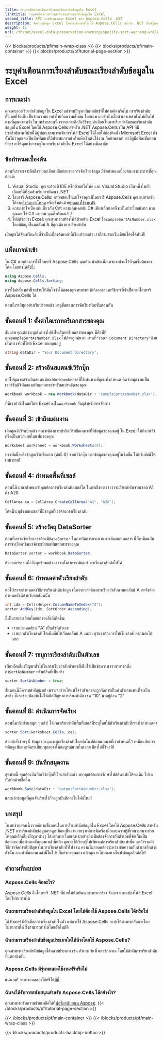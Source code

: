 ```yaml
---
title: ระบุคำเตือนการเรียงลำดับขณะเรียงลำดับข้อมูลใน Excel
linktitle: ระบุคำเตือนการเรียงลำดับขณะเรียงลำดับข้อมูลใน Excel
second_title: API การประมวลผล Excel ของ Aspose.Cells .NET
description: จัดเรียงข้อมูล Excel ได้อย่างง่ายดายโดยใช้ Aspose.Cells สำหรับ .NET เรียนรู้กลยุทธ์ทีละขั้นตอนในการจัดการข้อมูล Excel อย่างมีประสิทธิภาพในบทช่วยสอนที่ครอบคลุมนี้
weight: 11
url: /th/net/excel-data-preservation-warning/specify-sort-warning-while-sorting-data-in-excel/
---
```


{{< blocks/products/pf/main-wrap-class >}}
{{< blocks/products/pf/main-container >}}
{{< blocks/products/pf/tutorial-page-section >}}

# ระบุคำเตือนการเรียงลำดับขณะเรียงลำดับข้อมูลใน Excel

## การแนะนำ

คุณเคยลองเรียงลำดับข้อมูลใน Excel แล้วพบปัญหากับผลลัพธ์ที่ไม่คาดคิดหรือไม่ การเรียงลำดับตัวเลขที่จัดเก็บเป็นข้อความอาจทำให้เกิดความสับสน โดยเฉพาะอย่างยิ่งเมื่อตัวเลขเหล่านั้นไม่เป็นไปตามที่คุณคาดหวัง ในบทช่วยสอนนี้ เราจะเจาะลึกถึงวิธีระบุคำเตือนในการเรียงลำดับขณะเรียงลำดับข้อมูลใน Excel โดยใช้ Aspose.Cells สำหรับ .NET Aspose.Cells เป็น API ที่มีประสิทธิภาพที่ช่วยให้ผู้พัฒนาสามารถจัดการไฟล์ Excel ได้โดยไม่ต้องติดตั้ง Microsoft Excel ดังนั้นไม่ว่าคุณจะเป็นนักพัฒนาที่มีประสบการณ์หรือเพิ่งเริ่มต้นใช้งาน ก็อย่าพลาด! เรามีคู่มือทีละขั้นตอนที่จะช่วยให้คุณเชี่ยวชาญในการเรียงลำดับใน Excel ได้อย่างมืออาชีพ

## ข้อกำหนดเบื้องต้น

ก่อนที่เราจะเจาะลึกถึงรายละเอียดปลีกย่อยของการจัดเรียงข้อมูล มีข้อกำหนดเบื้องต้นบางประการที่คุณต้องมี:

1. Visual Studio: คุณจะต้องมี IDE หรือตัวแก้ไขโค้ด และ Visual Studio เป็นหนึ่งในตัวเลือกที่ดีที่สุดสำหรับการพัฒนา .NET
2.  ไลบรารี Aspose.Cells: ตรวจสอบให้แน่ใจว่าคุณมีไลบรารี Aspose.Cells คุณสามารถรับได้จาก[ลิงค์ดาวน์โหลด](https://releases.aspose.com/cells/net/) หรือเริ่มต้นด้วย[ทดลองใช้งานฟรี](https://releases.aspose.com/).
3. ความเข้าใจเบื้องต้นเกี่ยวกับ C#: ความคุ้นเคยกับ C# เพียงเล็กน้อยก็จะเป็นประโยชน์มาก หากคุณเคยใช้ C# มาก่อน คุณก็พร้อมแล้ว!
4.  ไฟล์ตัวอย่าง Excel: คุณสามารถสร้างไฟล์ตัวอย่าง Excel ชื่อ`sampleSortAsNumber.xlsx` โดยมีข้อมูลในคอลัมน์ A ที่คุณต้องการเรียงลำดับ

เมื่อคุณได้จัดเตรียมสิ่งที่จำเป็นเบื้องต้นเหล่านี้เรียบร้อยแล้ว เราก็สามารถเริ่มเขียนโค้ดได้ทันที!

## แพ็คเกจนำเข้า

ใน C# หากต้องการใช้ไลบรารี Aspose.Cells คุณต้องนำเข้าแพ็กเกจบางส่วนไว้ที่จุดเริ่มต้นของโค้ด โดยทำได้ดังนี้:

```csharp
using Aspose.Cells;
using Aspose.Cells.Sorting;
```
การใช้คำสั่งเหล่านี้จะช่วยให้มั่นใจว่าโค้ดของคุณสามารถเข้าถึงคลาสและวิธีการที่จำเป็นจากไลบรารี Aspose.Cells ได้

ตอนนี้เรามีทุกอย่างเรียบร้อยแล้ว มาดูขั้นตอนการจัดเรียงทีละขั้นตอนกัน

## ขั้นตอนที่ 1: ตั้งค่าไดเรกทอรีเอกสารของคุณ

 ขั้นแรก คุณต้องระบุเส้นทางไปยังไดเร็กทอรีเอกสารของคุณ นี่คือที่ที่คุณ`sampleSortAsNumber.xlsx` ไฟล์จะถูกค้นหา แทนที่`"Your Document Directory"`ด้วยเส้นทางจริงที่ไฟล์ Excel ของคุณอยู่

```csharp
string dataDir = "Your Document Directory";
```

## ขั้นตอนที่ 2: สร้างอินสแตนซ์เวิร์กบุ๊ก

 ต่อไปคุณจะสร้างอินสแตนซ์ของ`Workbook`คลาสที่ใช้เส้นทางที่คุณเพิ่งกำหนด คิดว่าสมุดงานเป็นเวอร์ชันดิจิทัลของแฟ้มเอกสารสำหรับสเปรดชีตของคุณ

```csharp
Workbook workbook = new Workbook(dataDir + "sampleSortAsNumber.xlsx");
```

 ที่นี่เรากำลังโหลดไฟล์ Excel ลงใน`workbook` วัตถุสำหรับการจัดการ

## ขั้นตอนที่ 3: เข้าถึงแผ่นงาน

เมื่อคุณมีเวิร์กบุ๊กแล้ว คุณจะต้องการเข้าถึงเวิร์กชีตเฉพาะที่มีข้อมูลของคุณอยู่ ใน Excel ให้คิดว่าเวิร์กชีตเป็นหน้าแยกในแฟ้มของคุณ

```csharp
Worksheet worksheet = workbook.Worksheets[0];
```

บรรทัดนี้จะดึงข้อมูลเวิร์กชีตแรก (ดัชนี 0) จากเวิร์กบุ๊ก หากข้อมูลของคุณอยู่ในชีตอื่น ให้ปรับดัชนีให้เหมาะสม!

## ขั้นตอนที่ 4: กำหนดพื้นที่เซลล์

ตอนนี้ถึงเวลากำหนดว่าคุณต้องการเรียงลำดับเซลล์ใด ในกรณีของเรา เราจะเรียงลำดับจากเซลล์ A1 ถึง A20 

```csharp
CellArea ca = CellArea.CreateCellArea("A1", "A20");
```

โค้ดนี้ระบุช่วงของเซลล์ที่มีข้อมูลที่เราต้องการเรียงลำดับ 

## ขั้นตอนที่ 5: สร้างวัตถุ DataSorter

 ก่อนที่เราจะจัดเรียง เราต้องมี`DataSorter` ในการจัดการกระบวนการคัดแยกเอกสาร นี่ก็เหมือนกับการจ้างมืออาชีพมาจัดระเบียบแฟ้มเอกสารของคุณ

```csharp
DataSorter sorter = workbook.DataSorter;
```

 ด้วย`sorter` เมื่อวัตถุพร้อมแล้ว เราจะตั้งค่าพารามิเตอร์การเรียงลำดับต่อไปได้

## ขั้นตอนที่ 6: กำหนดค่าตัวเรียงลำดับ

ต่อไปเราจะกำหนดค่าวิธีการเรียงลำดับข้อมูล เนื่องจากเราต้องการเรียงลำดับตามคอลัมน์ A เราจึงต้องกำหนดดัชนีสำหรับคอลัมน์นั้น

```csharp
int idx = CellsHelper.ColumnNameToIndex("A");
sorter.AddKey(idx, SortOrder.Ascending);
```

นี่เป็นรายละเอียดโดยย่อของสิ่งที่เกิดขึ้น:
- เราแปลงคอลัมน์ "A" เป็นดัชนีตัวเลข
- เราบอกตัวเรียงลำดับให้เพิ่มคีย์ให้กับคอลัมน์ A และระบุว่าเราต้องการให้เรียงลำดับจากน้อยไปมาก

## ขั้นตอนที่ 7: ระบุการเรียงลำดับเป็นตัวเลข

 เพื่อหลีกเลี่ยงปัญหาทั่วไปในการเรียงลำดับตัวเลขที่เก็บไว้เป็นข้อความ เราสามารถตั้งค่า`SortAsNumber` ทรัพย์สินที่เป็นจริง

```csharp
sorter.SortAsNumber = true;
```

ขั้นตอนนี้มีความสำคัญมาก! เพราะจะช่วยให้แน่ใจว่าตัวเลขจะถูกจัดการเป็นค่าตัวเลขแทนที่จะเป็นสตริง ซึ่งจะช่วยป้องกันไม่ให้เกิดปัญหาการเรียงลำดับ เช่น "10" มาอยู่ก่อน "2"

## ขั้นตอนที่ 8: ดำเนินการจัดเรียง

ตอนนี้มาถึงส่วนสนุก ๆ แล้ว! ได้เวลาเรียงลำดับพื้นที่เซลล์ที่ระบุโดยใช้ตัวเรียงลำดับที่เราเพิ่งกำหนดค่า

```csharp
sorter.Sort(worksheet.Cells, ca);
```

ด้วยคำสั่งง่ายๆ นี้ ข้อมูลของคุณจะถูกเรียงลำดับโดยอัตโนมัติตามเกณฑ์ที่เรากำหนดไว้ เหมือนกับการพลิกดูแฟ้มและจัดระเบียบทุกอย่างให้สมบูรณ์แบบในเวลาเพียงไม่กี่วินาที!

## ขั้นตอนที่ 9: บันทึกสมุดงาน

สุดท้ายนี้ คุณต้องบันทึกเวิร์กบุ๊กที่เรียงลำดับแล้ว หากคุณต้องการรักษาไฟล์ต้นฉบับให้คงเดิม โปรดบันทึกด้วยชื่ออื่น

```csharp
workbook.Save(dataDir + "outputSortAsNumber.xlsx");
```

และแล้วข้อมูลที่คุณจัดเรียงไว้ก็จะถูกบันทึกลงในไฟล์ใหม่!

## บทสรุป

ในบทช่วยสอนนี้ เราอธิบายขั้นตอนในการเรียงลำดับข้อมูลใน Excel โดยใช้ Aspose.Cells สำหรับ .NET การเรียงลำดับข้อมูลอาจดูเหมือนเป็นงานง่ายๆ แต่การมีเครื่องมือและความรู้ที่เหมาะสมจะช่วยให้คุณหลีกเลี่ยงปัญหาต่างๆ ได้มากมาย โดยเฉพาะอย่างยิ่งเมื่อต้องจัดการกับตัวเลขที่จัดเก็บเป็นข้อความ เมื่อทำตามขั้นตอนเหล่านี้แล้ว คุณจะได้เรียนรู้ไม่เพียงแค่การเรียงลำดับเท่านั้น แต่ยังรวมถึงวิธีการจัดการกับปัญหาในการเรียงลำดับทั่วไป เช่น ความไม่สอดคล้องระหว่างข้อความกับตัวเลขอีกด้วย ดังนั้น ลองทำขั้นตอนเหล่านี้ในโปรเจ็กต์ของคุณเอง แล้วคุณจะไม่หลงทางในป่าข้อมูลอีกต่อไป!

## คำถามที่พบบ่อย

### Aspose.Cells คืออะไร?  
Aspose.Cells คือไลบรารี .NET ที่ช่วยให้นักพัฒนาสามารถสร้าง จัดการ และแปลงไฟล์ Excel โดยโปรแกรมได้

### ฉันสามารถเรียงลำดับข้อมูลใน Excel โดยไม่ต้องใช้ Aspose.Cells ได้หรือไม่  
ใช่ Excel มีตัวเลือกการเรียงลำดับในตัว แต่การใช้ Aspose.Cells จะทำให้สามารถจัดการโดยโปรแกรมได้ ซึ่งสามารถทำได้โดยอัตโนมัติ

### ฉันสามารถเรียงลำดับข้อมูลประเภทใดได้บ้างโดยใช้ Aspose.Cells?  
คุณสามารถเรียงลำดับข้อมูลได้หลายประเภท เช่น ตัวเลข วันที่ และข้อความ โดยใช้ลำดับการเรียงลำดับที่แตกต่างกัน

### Aspose.Cells มีรุ่นทดลองใช้งานฟรีหรือไม่  
 แน่นอน! สามารถทดลองใช้ฟรีได้[ที่นี่](https://releases.aspose.com/).

### ฉันจะได้รับการสนับสนุนสำหรับ Aspose.Cells ได้อย่างไร?  
 คุณสามารถรับความช่วยเหลือได้ที่[ฟอรั่มสนับสนุน Aspose](https://forum.aspose.com/c/cells/9).
{{< /blocks/products/pf/tutorial-page-section >}}

{{< /blocks/products/pf/main-container >}}
{{< /blocks/products/pf/main-wrap-class >}}

{{< blocks/products/products-backtop-button >}}
